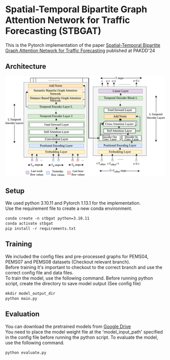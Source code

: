 # Spatial-Temporal Bipartite Graph Attention Network for Traffic Forecasting (STBGAT)

This is the Pytorch implementation of the paper [Spatial-Temporal Bipartite Graph Attention Network for Traffic Forecasting](https://www.google.com/) published at PAKDD'24

## Architecture
<img src="./docs/Transformer_Architecture_with_Bipartite_GAT.png" width="600">

## Setup
We used python 3.10.11 and Pytorch 1.13.1 for the implementation.<br>
Use the requirement file to create a new conda environment.

```shell
conda create -n stbgat python=3.10.11
conda activate stbgat
pip install -r requirements.txt
```

## Training
We included the config files and pre-processed graphs for PEMS04, PEMS07 and PEMS08 datasets (Checkout relevant branch).<br>
Before training it's important to checkout to the correct branch and use the correct config file and data files.<br>
To train the model, use the following command. Before running python script, create the directory to save model output (See config file)
```shell
mkdir model_output_dir
python main.py
```

## Evaluation
You can download the pretrained models from [Google Drive](www.google.com)<br>
You need to place the model weight file at the 'model_input_path' specified in the config file before running the python script.
To evaluate the model, use the following command.
```shell
python evaluate.py
```
